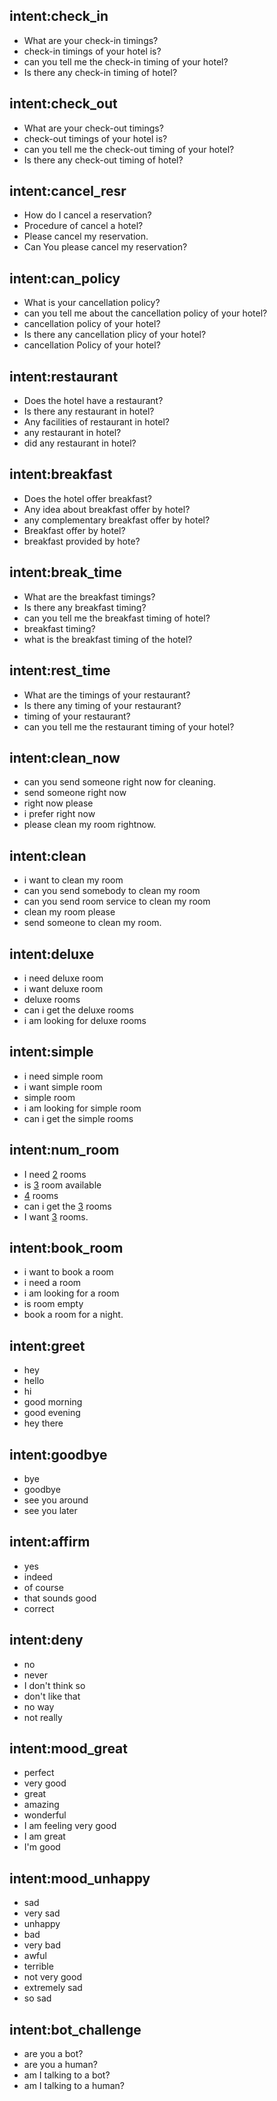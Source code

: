 

## intent:check_in
- What are your check-in timings?
- check-in timings of your hotel is?
- can you tell me the check-in timing of your hotel?
- Is there any check-in timing of hotel?

## intent:check_out
- What are your check-out timings?
- check-out timings of your hotel is?
- can you tell me the check-out timing of your hotel?
- Is there any check-out timing of hotel?

## intent:cancel_resr
- How do I cancel a reservation?
- Procedure of cancel a hotel?
- Please cancel my reservation.
- Can You please cancel my reservation?

## intent:can_policy
- What is your cancellation policy?
- can you tell me about the cancellation policy of your hotel?
- cancellation policy of your hotel?
- Is there any cancellation plicy of your hotel?
- cancellation Policy of your hotel?

## intent:restaurant
- Does the hotel have a restaurant?
- Is there any restaurant in hotel?
- Any facilities of restaurant in hotel?
- any restaurant in hotel?
- did any restaurant in hotel?

## intent:breakfast
- Does the hotel offer breakfast?
- Any idea about breakfast offer by hotel?
- any complementary breakfast offer by hotel?
- Breakfast offer by hotel?
- breakfast provided by hote?

## intent:break_time
- What are the breakfast timings?
- Is there any breakfast timing?
- can you tell me the breakfast timing of hotel?
- breakfast timing?
- what is the breakfast timing of the hotel?

## intent:rest_time
- What are the timings of your restaurant?
- Is there any timing of your restaurant?
- timing of your restaurant?
- can you tell me the restaurant timing of your hotel?

## intent:clean_now
- can you send someone right now for cleaning.
- send someone right now
- right now please
- i prefer right now
- please clean my room rightnow.

## intent:clean
- i want to clean my room
- can you send somebody to clean my room
- can you send room service to clean my room
- clean my room please
- send someone to clean my room.

## intent:deluxe
- i need deluxe room
- i want deluxe room
- deluxe rooms
- can i get the deluxe rooms
- i am looking for deluxe rooms

## intent:simple
- i need simple room
- i want simple room
- simple room
- i am looking for simple room
- can i get the simple rooms

## intent:num_room
- I need [2](number) rooms
- is [3](number) room available
- [4](number) rooms
- can i get the [3](number) rooms
- I want [3](number) rooms.

## intent:book_room
- i want to book a room
- i need a room
- i am looking for a room
- is room empty
- book a room for a night.

## intent:greet
- hey
- hello
- hi
- good morning
- good evening
- hey there

## intent:goodbye
- bye
- goodbye
- see you around
- see you later

## intent:affirm
- yes
- indeed
- of course
- that sounds good
- correct

## intent:deny
- no
- never
- I don't think so
- don't like that
- no way
- not really

## intent:mood_great
- perfect
- very good
- great
- amazing
- wonderful
- I am feeling very good
- I am great
- I'm good

## intent:mood_unhappy
- sad
- very sad
- unhappy
- bad
- very bad
- awful
- terrible
- not very good
- extremely sad
- so sad

## intent:bot_challenge
- are you a bot?
- are you a human?
- am I talking to a bot?
- am I talking to a human?